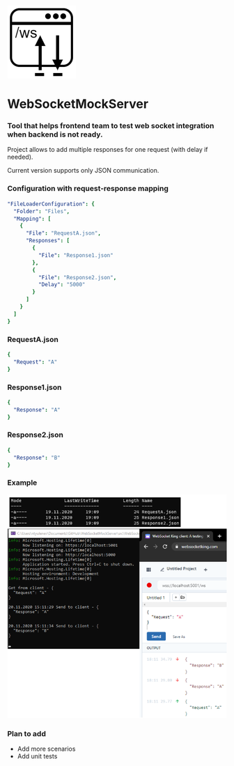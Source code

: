![WebSocketMockServer](logo.PNG)
# WebSocketMockServer

### Tool that helps frontend team to test web socket integration when backend is not ready.

Project allows to add multiple responses for one request (with delay if needed).

Current version supports only JSON communication.

### Configuration with request-response mapping
```yaml
"FileLoaderConfiguration": {
  "Folder": "Files",
  "Mapping": [
    {
      "File": "RequestA.json",
      "Responses": [
        { 
          "File": "Response1.json" 
        },
        {
          "File": "Response2.json",
          "Delay": "5000"
        }
      ]
    }
  ]
}
```

### RequestA.json

```yaml
{
  "Request": "A"
}
```

### Response1.json

```yaml
{
  "Response": "A"
}
```

### Response2.json

```yaml
{
  "Response": "B"
}
```

### Example

![example](Example.png)

### Plan to add
* Add more scenarios
* Add unit tests
